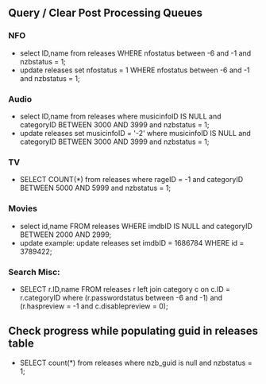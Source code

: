 ## Query / Clear Post Processing Queues

### NFO
* select ID,name from releases WHERE nfostatus between -6 and -1 and nzbstatus = 1;   
* update releases set nfostatus = 1 WHERE nfostatus between -6 and -1 and nzbstatus = 1;

### Audio
* select ID,name from releases where musicinfoID IS NULL and categoryID BETWEEN 3000 AND 3999 and nzbstatus = 1;
* update releases set musicinfoID = '-2' where musicinfoID IS NULL and categoryID BETWEEN 3000 AND 3999 and nzbstatus = 1;

### TV
* SELECT COUNT(*) from releases where rageID = -1 and categoryID BETWEEN 5000 AND 5999 and nzbstatus = 1;

### Movies
* select id,name FROM releases WHERE imdbID IS NULL and categoryID BETWEEN 2000 AND 2999;
* update example: update releases set imdbID = 1686784 WHERE id = 3789422; 

### Search Misc:  
* SELECT r.ID,name FROM releases r left join category c on c.ID = r.categoryID where (r.passwordstatus between -6 and -1) and (r.haspreview = -1 and c.disablepreview = 0);

## Check progress while populating guid in releases table
* SELECT count(*) from releases where nzb_guid is null and nzbstatus = 1;